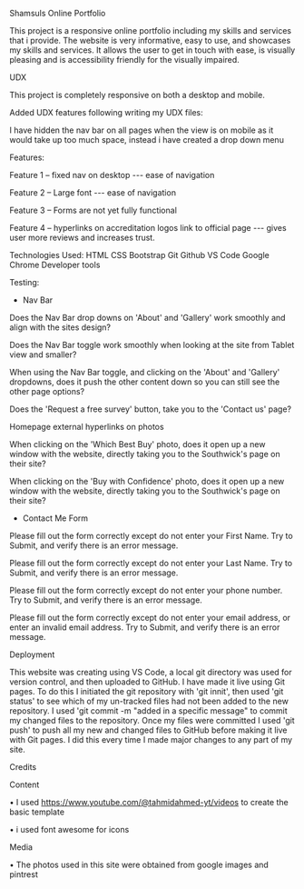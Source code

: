 Shamsuls Online Portfolio

This project is a responsive online portfolio including my skills and services that i provide. The website is very informative, easy to use, and showcases my skills and services. It allows the user to get in touch with ease, is visually pleasing and is accessibility friendly for the visually impaired. 

UDX

This project is completely responsive on both a desktop and mobile.

Added UDX features following writing my UDX files:

I have hidden the nav bar on all pages when the view is on mobile as it would take up too much space, instead i have created a drop down menu

Features:

Feature 1
– fixed nav on desktop --- ease of navigation

Feature 2
– Large font --- ease of navigation

Feature 3
– Forms are not yet fully functional

Feature 4
– hyperlinks on accreditation logos link to official page --- gives user more reviews and increases trust.


Technologies Used:
HTML
CSS
Bootstrap
Git
Github
VS Code
Google Chrome Developer tools

Testing:
- Nav Bar

Does the Nav Bar drop downs on 'About' and 'Gallery' work smoothly and align with the sites design?

Does the Nav Bar toggle work smoothly when looking at the site from Tablet view and smaller?

When using the Nav Bar toggle, and clicking on the 'About' and 'Gallery' dropdowns, does it push the other content down so you can still see the other page options?

Does the 'Request a free survey' button, take you to the 'Contact us' page?

Homepage external hyperlinks on photos

When clicking on the 'Which Best Buy' photo, does it open up a new window with the website, directly taking you to the Southwick's page on their site?

When clicking on the 'Buy with Confidence' photo, does it open up a new window with the website, directly taking you to the Southwick's page on their site?

- Contact Me Form

Please fill out the form correctly except do not enter your First Name. Try to Submit, and verify there is an error message.

Please fill out the form correctly except do not enter your Last Name. Try to Submit, and verify there is an error message.

Please fill out the form correctly except do not enter your phone number. Try to Submit, and verify there is an error message.

Please fill out the form correctly except do not enter your email address, or enter an invalid email address. Try to Submit, and verify there is an error message.

Deployment

This website was creating using VS Code, a local git directory was used for version control, and then uploaded to GitHub. I have made it live using Git pages. To do this I initiated the git repository with 'git innit', then used 'git status' to see which of my un-tracked files had not been added to the new repository. I used 'git commit -m "added in a specific message" to commit my changed files to the repository. Once my files were committed I used 'git push' to push all my new and changed files to GitHub before making it live with Git pages. I did this every time I made major changes to any part of my site.

Credits

Content

• I used https://www.youtube.com/@tahmidahmed-yt/videos to create the basic template

• i used font awesome for icons 

Media

• The photos used in this site were obtained from google images and pintrest
